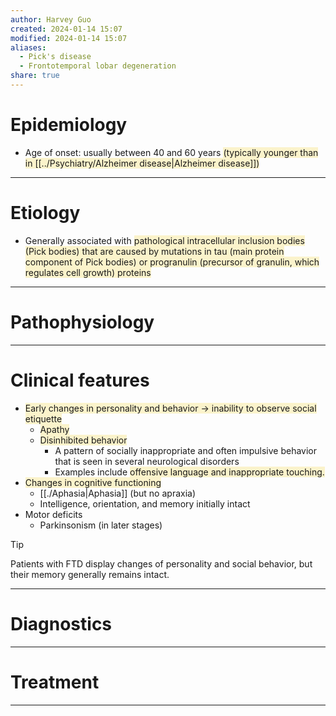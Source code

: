 ```yaml
---
author: Harvey Guo
created: 2024-01-14 15:07
modified: 2024-01-14 15:07
aliases:
  - Pick's disease
  - Frontotemporal lobar degeneration
share: true
---
```


# Epidemiology
- Age of onset: usually between 40 and 60 years <span style="background:rgba(240, 200, 0, 0.2)">(typically younger than in [[../Psychiatry/Alzheimer disease|Alzheimer disease]])</span>

---
# Etiology
- Generally associated with <span style="background:rgba(240, 200, 0, 0.2)">pathological intracellular inclusion bodies (Pick bodies) that are caused by mutations in tau (main protein component of Pick bodies) or progranulin (precursor of granulin, which regulates cell growth) proteins</span>

---
# Pathophysiology


---
# Clinical features
- <span style="background:rgba(240, 200, 0, 0.2)">Early changes in personality and behavior → inability to observe social etiquette</span>
	- <span style="background:rgba(240, 200, 0, 0.2)">Apathy</span>
	- <span style="background:rgba(240, 200, 0, 0.2)">Disinhibited behavior</span>
		- A pattern of socially inappropriate and often impulsive behavior that is seen in several neurological disorders
		- Examples include <span style="background:rgba(240, 200, 0, 0.2)">offensive language and inappropriate touching.</span>
- <span style="background:rgba(240, 200, 0, 0.2)">Changes in cognitive functioning</span>
	- [[./Aphasia|Aphasia]] (but no apraxia)
	- Intelligence, orientation, and memory initially intact
- Motor deficits
	- Parkinsonism (in later stages)

>[!tip] 
>Patients with FTD display changes of personality and social behavior, but their memory generally remains intact.

---
# Diagnostics


---
# Treatment


---
